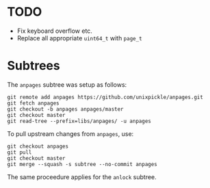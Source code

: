 # TODO

 * Fix keyboard overflow etc.
 * Replace all appropriate `uint64_t` with `page_t`

# Subtrees

The `anpages` subtree was setup as follows:

    git remote add anpages https://github.com/unixpickle/anpages.git
    git fetch anpages
    git checkout -b anpages anpages/master
    git checkout master
    git read-tree --prefix=libs/anpages/ -u anpages

To pull upstream changes from `anpages`, use:

    git checkout anpages
    git pull
    git checkout master
    git merge --squash -s subtree --no-commit anpages

The same proceedure applies for the `anlock` subtree.
